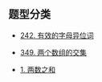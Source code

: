 ## 题型分类

- [242. 有效的字母异位词](https://leetcode.cn/problems/valid-anagram/)

- [349. 两个数组的交集](../../list/349.两个数组的交集.md)

- [1. 两数之和](../../list/1.两数之和.md)

